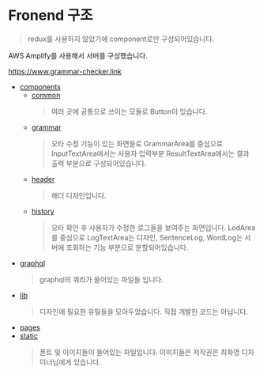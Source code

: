 # Fronend 구조
> redux를 사용하지 않았기에 component로만 구성되어있습니다. 

AWS Amplify를 사용해서 서버를 구성했습니다.

https://www.grammar-checker.link

+ [components](https://github.com/tlgj255/spellCheckerFrontend/tree/master/frontend/grammar-check/src/components)
  + [common](https://github.com/tlgj255/spellCheckerFrontend/tree/master/frontend/grammar-check/src/components/common)
    > 여러 곳에 공통으로 쓰이는 모듈로 Button이 있습니다.
  + [grammar](https://github.com/tlgj255/spellCheckerFrontend/tree/master/frontend/grammar-check/src/components/grammar)
    > 오타 수정 기능이 있는 화면들로 GrammarArea를 중심으로 InputTextArea에서는 사용자 입력부분 ResultTextArea에서는 결과 출력 부분으로 구성되어있습니다.
  + [header](https://github.com/tlgj255/spellCheckerFrontend/tree/master/frontend/grammar-check/src/components/header)
    > 해더 디자인입니다.
  + [history](https://github.com/tlgj255/spellCheckerFrontend/tree/master/frontend/grammar-check/src/components/history)
    > 오타 확인 후 사용자가 수정한 로그들을 보여주는 화면입니다. LodArea를 중심으로 LogTextArea는 디자인, SentenceLog, WordLog는 서버에 조회하는 기능 부분으로 분할되어있습니다.
+ [graphql](https://github.com/tlgj255/spellCheckerFrontend/tree/master/frontend/grammar-check/src/graphql)
  > graphql의 쿼리가 들어있는 파일들 입니다.
+ [lib](https://github.com/tlgj255/spellCheckerFrontend/tree/master/frontend/grammar-check/src/lib)
  > 디자인에 필요한 유틸들을 모아두었습니다. 직접 개발한 코드는 아닙니다.
+ [pages](https://github.com/tlgj255/spellCheckerFrontend/tree/master/frontend/grammar-check/src/pages)
+ [static](https://github.com/tlgj255/spellCheckerFrontend/tree/master/frontend/grammar-check/src/static)
  > 폰트 및 이미지들이 들어있는 파일입니다. 이미지들은 저작권은 최화영 디자이너님에게 있습니다.

